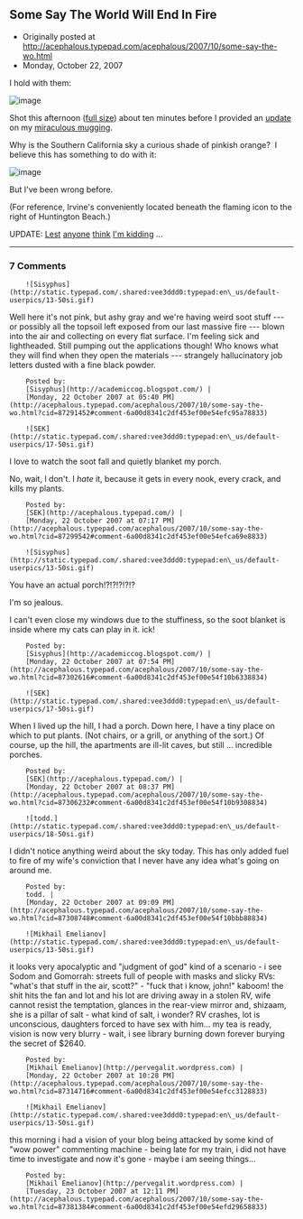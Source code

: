 ## Some Say The World Will End In Fire

 * Originally posted at http://acephalous.typepad.com/acephalous/2007/10/some-say-the-wo.html
 * Monday, October 22, 2007



I hold with them:

![image](http://farm3.static.flickr.com/2056/1696728367\_8642d57c9f.jpg)

Shot this afternoon ([full size](http://farm3.static.flickr.com/2056/1696728367\_8642d57c9f\_b.jpg)) about ten minutes before I provided an [update](http://acephalous.typepad.com/acephalous/2007/10/cashier.html#comment-87281570) on my [miraculous mugging](http://acephalous.typepad.com/acephalous/2007/10/cashier.html).    

Why is the Southern California sky a curious shade of pinkish orange?  I believe this has something to do with it:

![image](http://farm3.static.flickr.com/2156/1696966333\_fca30f95e4.jpg)

But I've been wrong before.  

(For reference, Irvine's conveniently located beneath the flaming icon to the right of Huntington Beach.)

UPDATE: [Lest](http://farm3.static.flickr.com/2420/1696598447\_f0b39e9eed\_b.jpg) [anyone](http://farm3.static.flickr.com/2396/1696531867\_f81a0388d8\_b.jpg) [think](http://farm3.static.flickr.com/2408/1696608239\_45a80a1a5d\_b.jpg) [I'm kidding](http://farm3.static.flickr.com/2343/1697901187\_030c3d5caf\_o.jpg) ...

		

* * *

### 7 Comments 

		

                
[]()

	

		![Sisyphus](http://static.typepad.com/.shared:vee3ddd0:typepad:en\_us/default-userpics/13-50si.gif)
	

	

		

Well here it's not pink, but ashy gray and we're having weird soot stuff --- or possibly all the topsoil left exposed from our last massive fire --- blown into the air and collecting on every flat surface. I'm feeling sick and lightheaded. Still pumping out the applications though! Who knows what they will find when they open the materials --- strangely hallucinatory job letters dusted with a fine black powder. 

	

		Posted by:
		[Sisyphus](http://academiccog.blogspot.com/) |
		[Monday, 22 October 2007 at 05:40 PM](http://acephalous.typepad.com/acephalous/2007/10/some-say-the-wo.html?cid=87291452#comment-6a00d8341c2df453ef00e54efc95a78833)

[]()

	

		![SEK](http://static.typepad.com/.shared:vee3ddd0:typepad:en\_us/default-userpics/17-50si.gif)
	

	

		

I love to watch the soot fall and quietly blanket my porch.

No, wait, I don't.  I _hate_ it, because it gets in every nook, every crack, and kills my plants.  

	

		Posted by:
		[SEK](http://acephalous.typepad.com/) |
		[Monday, 22 October 2007 at 07:17 PM](http://acephalous.typepad.com/acephalous/2007/10/some-say-the-wo.html?cid=87299542#comment-6a00d8341c2df453ef00e54efca69e8833)

[]()

	

		![Sisyphus](http://static.typepad.com/.shared:vee3ddd0:typepad:en\_us/default-userpics/13-50si.gif)
	

	

		

You have an actual porch!?!?!?!?!?

I'm so jealous. 

I can't even close my windows due to the stuffiness, so the soot blanket is inside where my cats can play in it. ick!

	

		Posted by:
		[Sisyphus](http://academiccog.blogspot.com/) |
		[Monday, 22 October 2007 at 07:54 PM](http://acephalous.typepad.com/acephalous/2007/10/some-say-the-wo.html?cid=87302616#comment-6a00d8341c2df453ef00e54f10b6338834)

[]()

	

		![SEK](http://static.typepad.com/.shared:vee3ddd0:typepad:en\_us/default-userpics/17-50si.gif)
	

	

		

When I lived up the hill, I had a porch.  Down here, I have a tiny place on which to put plants.  (Not chairs, or a grill, or anything of the sort.)  Of course, up the hill, the apartments are ill-lit caves, but still ... incredible porches.

	

		Posted by:
		[SEK](http://acephalous.typepad.com/) |
		[Monday, 22 October 2007 at 08:37 PM](http://acephalous.typepad.com/acephalous/2007/10/some-say-the-wo.html?cid=87306232#comment-6a00d8341c2df453ef00e54f10b9308834)

[]()

	

		![todd.](http://static.typepad.com/.shared:vee3ddd0:typepad:en\_us/default-userpics/18-50si.gif)
	

	

		

I didn't notice anything weird about the sky today. This has only added fuel to fire of my wife's conviction that I never have any idea what's going on around me.

	

		Posted by:
		todd. |
		[Monday, 22 October 2007 at 09:09 PM](http://acephalous.typepad.com/acephalous/2007/10/some-say-the-wo.html?cid=87308748#comment-6a00d8341c2df453ef00e54f10bbb88834)

[]()

	

		![Mikhail Emelianov](http://static.typepad.com/.shared:vee3ddd0:typepad:en\_us/default-userpics/13-50si.gif)
	

	

		

it looks very apocalyptic and "judgment of god" kind of a scenario - i see Sodom and Gomorrah: streets full of people with masks and slicky RVs: "what's that stuff in the air, scott?" - "fuck that i know, john!" kaboom! the shit hits the fan and lot and his lot are driving away in a stolen RV, wife cannot resist the temptation, glances in the rear-view mirror and, shizaam, she is a pillar of salt - what kind of salt, i wonder? RV crashes, lot is unconscious, daughters forced to have sex with him... my tea is ready, vision is now very blurry - wait, i see library burning down forever burying the secret of $2640. 

	

		Posted by:
		[Mikhail Emelianov](http://pervegalit.wordpress.com) |
		[Monday, 22 October 2007 at 10:28 PM](http://acephalous.typepad.com/acephalous/2007/10/some-say-the-wo.html?cid=87314716#comment-6a00d8341c2df453ef00e54efcc3128833)

[]()

	

		![Mikhail Emelianov](http://static.typepad.com/.shared:vee3ddd0:typepad:en\_us/default-userpics/13-50si.gif)
	

	

		

this morning i had a vision of your blog being attacked by some kind of "wow power" commenting machine - being late for my train, i did not have time to investigate and now it's gone - maybe i am seeing things... 

	

		Posted by:
		[Mikhail Emelianov](http://pervegalit.wordpress.com) |
		[Tuesday, 23 October 2007 at 12:11 PM](http://acephalous.typepad.com/acephalous/2007/10/some-say-the-wo.html?cid=87381384#comment-6a00d8341c2df453ef00e54efd29658833)

		

        